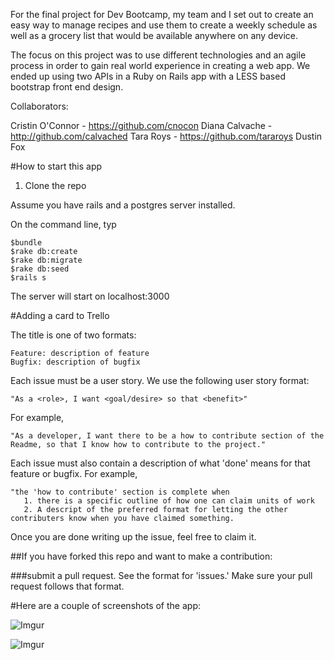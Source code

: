 For the final project for Dev Bootcamp, my team and I set out to create an easy way to manage recipes and use them to create a weekly schedule as well as a grocery list that would be available anywhere on any device. 

The focus on this project was to use different technologies and an agile process in order to gain real world experience in creating a web app. We ended up using two APIs in a Ruby on Rails app with a LESS based bootstrap front end design. 

Collaborators: 

Cristin O'Connor - https://github.com/cnocon
Diana Calvache - http://github.com/calvached
Tara Roys - https://github.com/tararoys
Dustin Fox

#How to start this app

1. Clone the repo

Assume you have rails and a postgres server installed. 

On the command line, typ
     
    $bundle
    $rake db:create
    $rake db:migrate
    $rake db:seed
    $rails s

The server will start on localhost:3000

#Adding a card to Trello

The title is one of two formats:

    Feature: description of feature
    Bugfix: description of bugfix

Each issue must be a user story.  We use the following user story format:

    "As a <role>, I want <goal/desire> so that <benefit>"

For example,

    "As a developer, I want there to be a how to contribute section of the Readme, so that I know how to contribute to the project."


Each issue must also contain a description of what 'done' means for that feature or bugfix.  For example,

    "the 'how to contribute' section is complete when
       1. there is a specific outline of how one can claim units of work
       2. A descript of the preferred format for letting the other contributers know when you have claimed something.

Once you are done writing up the issue, feel free to claim it.


##If you have forked this repo and want to make a contribution:

###submit a pull request.  See the format for 'issues.'  Make sure your pull request follows that format.


#Here are a couple of screenshots of the app:

![Imgur](http://i.imgur.com/0qSTyh9.png)

![Imgur](http://i.imgur.com/l0uyMgZ.png)

